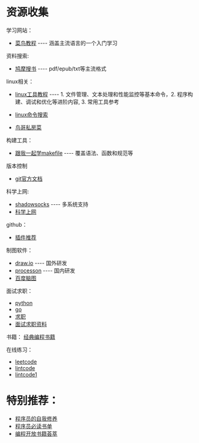 # 资源收集

学习网站：

+ [菜鸟教程](http://www.runoob.com) ---- 涵盖主流语言的一个入门学习

资料搜索:

+ [鸠摩搜书](https://www.jiumodiary.com) ---- pdf/epub/txt等主流格式

linux相关：

+ [linux工具教程](https://linuxtools-rst.readthedocs.io/zh_CN/latest/index.html) ---- 1. 文件管理、文本处理和性能监控等基本命令，2. 程序构建、调试和优化等进阶内容, 3. 常用工具参考

+ [linux命令搜索](https://jslite.oschina.io/linux-command/)

+ [鸟哥私房菜](http://linux.vbird.org/linux_server/)

构建工具：

+ [跟我一起学makefile](http://scc.qibebt.cas.cn/docs/linux/base/%B8%FA%CE%D2%D2%BB%C6%F0%D0%B4Makefile-%B3%C2%F0%A9.pdf) ---- 覆盖语法、函数和规范等

版本控制

+ [git官方文档](https://git-scm.com/book/zh/v2)

科学上网:

+ [shadowsocks](https://github.com/shadowsocks) ---- 多系统支持
+ [科学上网](https://github.com/bannedbook/fanqiang/wiki)

github：

+ [插件推荐](https://blog.csdn.net/poem_of_sunshine/article/details/77894438)

制图软件：

+ [draw.io](https://www.draw.io) ---- 国外研发
+ [processon](https://processon.com) ---- 国内研发
+ [百度脑图](http://naotu.baidu.com)

面试求职：
+ [python](https://github.com/taizilongxu/interview_python)
+ [go](https://github.com/lifei6671/interview-go)
+ [求职](https://github.com/lietoumai/Awesome-offer)
+ [面试求职资料](https://github.com/CyC2018/CS-Notes)

书籍：
[经典编程书籍](https://github.com/jobbole/awesome-programming-books)

在线练习：

+ [leetcode](https://github.com/pezy/LeetCode)
+ [lintcode](https://github.com/awangdev/LintCode)
+ [lintcode1](https://github.com/qicst23/lintcode)

# 特别推荐：

+ [程序员的自我修养](https://leohxj.gitbooks.io/a-programmer-prepares/appendix/books.html)
+ [程序员必读书单](http://lucida.me/blog/developer-reading-list/) 
+ [编程开放书籍荟萃](https://linuxstory.org/free-chinese-programming-books/)

